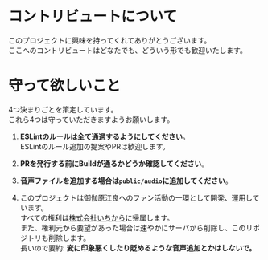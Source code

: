 # コントリビュートについて

このプロジェクトに興味を持ってくれてありがとうございます。  
ここへのコントリビュートはどなたでも、どういう形でも歓迎いたします。

# 守って欲しいこと
4つ決まりごとを策定しています。  
これら4つは守っていただきますようお願いします。

1. **ESLintのルールは全て通過するようにしてください**。  
  ESLintのルール追加の提案やPRは歓迎します。

2. **PRを発行する前にBuildが通るかどうか確認してください**。

3. **音声ファイルを追加する場合は`public/audio`に追加してください**。

4. このプロジェクトは御伽原江良へのファン活動の一環として開発、運用しています。  
すべての権利は[株式会社いちから](https://www.ichikara.co.jp/)に帰属します。  
また、権利元から要望があった場合は速やかにサーバから削除し、このリポジトリも削除します。  
長いので要約: **変に印象悪くしたり貶めるような音声追加とかはしないで。**
